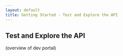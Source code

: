 ```yaml
---
layout: default
title: Getting Started - Test and Explore the API
---
```




## Test and Explore the API

(overview of dev portal)
